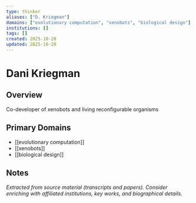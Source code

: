 ```yaml
---
type: thinker
aliases: ["D. Kriegman"]
domains: ["evolutionary computation", "xenobots", "biological design"]
institutions: []
tags: []
created: 2025-10-20
updated: 2025-10-20
---
```


# Dani Kriegman

## Overview

Co-developer of xenobots and living reconfigurable organisms

## Primary Domains

- [[evolutionary computation]]
- [[xenobots]]
- [[biological design]]

## Notes

*Extracted from source material (transcripts and papers). Consider enriching with affiliated institutions, key works, and biographical details.*
